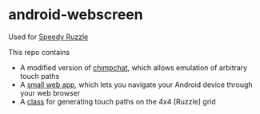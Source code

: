 android-webscreen
=================

Used for [Speedy Ruzzle](http://www.youtube.com/watch?v=9jJhaZlsSOo&feature=share&list=UU3vnUnChU8O66RAF2wBMAzg)

This repo contains

- A modified version of [chimpchat](http://omapzoom.org/?p=platform/sdk.git;a=tree;f=chimpchat), which allows emulation of arbitrary touch paths
- A [small web app](WebScreenInterface/src/com/android/webscreen/ScreenServer.java), which lets you navigate your Android device through your web browser
- A [class](WebScreenInterface/src/com/android/webscreen/RuzzleCheat.java) for generating touch paths on the 4x4 [Ruzzle] grid
